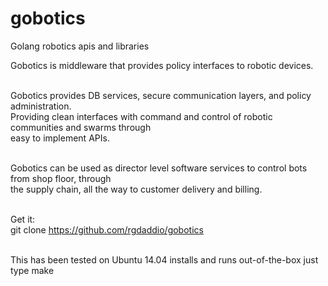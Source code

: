 # gobotics
Golang robotics apis and libraries<br>

Gobotics is middleware that provides policy interfaces to robotic devices.<br><br>

Gobotics provides DB services, secure communication layers, and policy administration.<br> 
Providing clean interfaces with command and control of robotic communities and swarms through<br>
easy to implement APIs.<br><br>

Gobotics can be used as director level software services to control bots from shop floor, through<br>
the supply chain, all the way to customer delivery and billing.<br><br>

Get it:<br>
git clone https://github.com/rgdaddio/gobotics<br><br>

This has been tested on Ubuntu 14.04 installs and runs out-of-the-box just type make<br><br>

